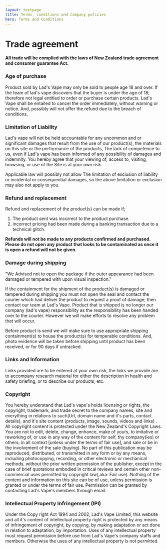 ```yaml
---
layout: textpage
title: Terms, conditions and Company policies
hero: Terms and Conditions
---
```


# Trade agreement
__All trade will be complied with the laws of New Zealand trade agreement and consumer guarantee  Act.__

### Age of purchase
Product sold by Lad's Vape may only be sold to people age 18 and over. If the team of lad's vape discovers that the buyer is under the age of 18; therefore not legal entitled to order or purchase certain products. Lad's Vape shall be entailed to cancel the order immediately, without warning or notice. And, possibly will not offer the refund due to the breach of conditions.

### Limitation of Liability 
Lad's vape will not be held accountable for any uncommon and or significant damages that result from the use of our product(s), the materials on this site or the performance of the products, The lack of competence to us, even if Lad's vape has been informed of any possibility of damages and indemnity. You hereby agree that your viewing of, access to, visiting, browsing, or use of the Site is at your own risk.

 Applicable law will possibly not allow The limitation of exclusion of liability or incidental or consequential damages, so the above limitation or exclusion may also not apply to you.

### Refund and replacement
Refund and replacement of the product(s) can be made if;

1. The product sent was incorrect to the product purchase.
2. incorrect pricing had been made during a banking transaction due to a technical glitch.

__Refunds will not be made to any products confirmed and purchased. Please do not open any product that looks to be contaminated as once it is open a refund will not be given.__

### Damage during shipping
"We Advised not to open the package if the outer appearance had been damaged or tempered with upon visual inspection." 

If the containment for the shipment of the product(s) is damaged or tampered during shipping you must not open the seal and contact the courier which had deliver the product to request a proof of damage; then contact our team at Lad's Vape. 
Product that is shipped is no longer our company (lad's vape) responsibility as the responsibility has been handed over to the courier. However we will make efforts to resolve any problem that will occur.

Before product is send we will make sure to use appropriate shipping containment(s) to house the product(s) for temperable conditions. And, photo evidence will be taken before shipping until product has been received, or for 90 days if untracked.

### Links and Information
Links provided are to be entered at your own risk, the links we provide are to accompany research material for either the description in health and safety briefing, or to describe our products, etc.

### Copyright
You hereby understand that Lad's vape's holds licensing or rights, the copyright, trademark, and trade secret to the company names, site and everything in relations to such(Url, domain name and it's parts, contact details), and it's site content (products, image, sounds, videos and links) . All copyright content is protected under the New Zealand's Copyright Laws. You are not to edit, delete, change, enhance, make of yours, to imitative or reworking of, or use in any way of the content for self, thy company(ies) or others; in all context [unless under the terms of fair use], and sale or be in the involvement of the sale (buying). No part of this publication may be reproduced, distributed, or transmitted in any form or by any means, including photocopying, recording, or other electronic or mechanical methods, without the prior written permission of the publisher, except in the case of brief quotations embodied in critical reviews and certain other non-commercial uses permitted by copyright law(,aka: Fair use). Nothing of the content and information on this site can be of use, unless permission is granted or under the terms of fair use. Permission can be granted by contacting Lad's Vape's members through email.


### Intellectual Property Infringement (IPI)
Under the Copy right Act 1994 and 2002, Lad's Vape Limited, this website and all it's content of intellectual property right is protected by any means of infringement of copyright, by copying, by making adaptation or act done in relation to adaptation, by importation.
Uses of any intellectual property must request permission before use from Lad's Vape's company staffs and members. Otherwise the uses of any intellectual property is not permitted.